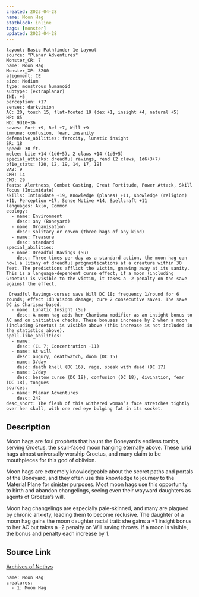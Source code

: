 ```yaml
---
created: 2023-04-28
name: Moon Hag
statblock: inline
tags: [monster]
updated: 2023-04-28
---
```

```statblock
layout: Basic Pathfinder 1e Layout
source: "Planar Adventures"
Monster_CR: 7
name: Moon Hag
Monster_XP: 3200
alignment: CE
size: Medium
type: monstrous humanoid
subtype: (extraplanar)
INI: +5
perception: +17
senses: darkvision
AC: 20, touch 15, flat-footed 19 (dex +1, insight +4, natural +5)
HP: 85
HD: 9d10+36
saves: Fort +9, Ref +7, Will +9
immune: confusion, fear, insanity
defensive_abilities: ferocity, lunatic insight
SR: 18
speed: 30 ft.
melee: bite +14 (1d6+5), 2 claws +14 (1d6+5)
special_attacks: dreadful ravings, rend (2 claws, 1d6+3+7)
pf1e_stats: [20, 12, 19, 14, 17, 19]
BAB: 9
CMB: 14
CMD: 29
feats: Alertness, Combat Casting, Great Fortitude, Power Attack, Skill Focus (Intimidate)
skills: Intimidate +19, Knowledge (planes) +11, Knowledge (religion) +11, Perception +17, Sense Motive +14, Spellcraft +11
languages: Aklo, Common
ecology:
  - name: Environment
    desc: any (Boneyard)
  - name: Organisation
    desc: solitary or coven (three hags of any kind)
  - name: Treasure
    desc: standard
special_abilities:
  - name: Dreadful Ravings (Su)
    desc: Three times per day as a standard action, the moon hag can howl a litany of dreadful prognostications at a creature within 30 feet. The predictions afflict the victim, gnawing away at its sanity. This is a language-dependent curse effect; if a moon (including Groetus) is visible to the victim, it takes a -2 penalty on the save against the effect.

 Dreadful Ravings-curse; save Will DC 18; frequency 1/round for 6 rounds; effect 1d3 Wisdom damage; cure 2 consecutive saves. The save DC is Charisma-based.
  - name: Lunatic Insight (Su)
    desc: A moon hag adds her Charisma modifier as an insight bonus to AC and on initiative checks. These bonuses increase by 2 when a moon (including Groetus) is visible above (this increase is not included in the statistics above).
spell-like_abilities:
  - name:
    desc: (CL 7; Concentration +11)
  - name: At will
    desc: augury, deathwatch, doom (DC 15)
  - name: 3/day
    desc: death knell (DC 16), rage, speak with dead (DC 17)
  - name: 1/day
    desc: bestow curse (DC 18), confusion (DC 18), divination, fear (DC 18), tongues
sources:
  - name: Planar Adventures
    desc: 242
desc_short: The flesh of this withered woman’s face stretches tightly over her skull, with one red eye bulging fat in its socket.
```
## Description
Moon hags are foul prophets that haunt the Boneyard’s endless tombs, serving Groetus, the skull-faced moon hanging eternally above. These lurid hags almost universally worship Groetus, and many claim to be mouthpieces for this god of oblivion.

 Moon hags are extremely knowledgeable about the secret paths and portals of the Boneyard, and they often use this knowledge to journey to the Material Plane for sinister purposes. Most moon hags use this opportunity to birth and abandon changelings, seeing even their wayward daughters as agents of Groetus’s will.

 Moon hag changelings are especially pale-skinned, and many are plagued by chronic anxiety, leading them to become reclusive. The daughter of a moon hag gains the moon daughter racial trait: she gains a +1 insight bonus to her AC but takes a -2 penalty on Will saving throws. If a moon is visible, the bonus and penalty each increase by 1.
## Source Link
[Archives of Nethys](https://aonprd.com/MonsterDisplay.aspx?ItemName=Moon%20Hag)
```encounter-table
name: Moon Hag
creatures:
  - 1: Moon Hag
```
